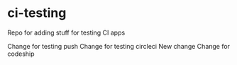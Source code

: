 # ci-testing
Repo for adding stuff for testing CI apps

Change for testing push
Change for testing circleci
New change
Change for codeship
